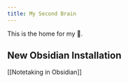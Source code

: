 ```yaml
---
title: My Second Brain
---
```


This is the home for my 🧠.

## New Obsidian Installation

[[Notetaking in Obsidian]]

